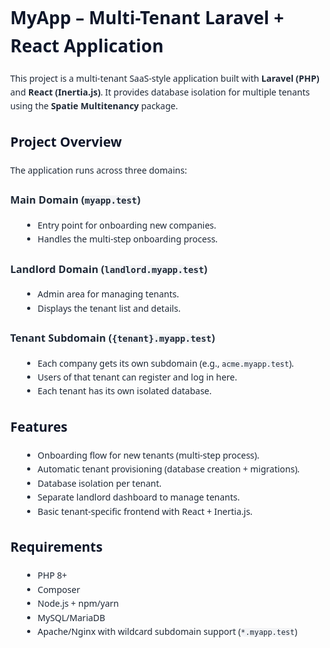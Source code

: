 <!DOCTYPE html>
<html lang="en">
<head>
  <meta charset="UTF-8" />
  <title>MyApp – Multi-Tenant Laravel + React Application</title>
  <meta name="viewport" content="width=device-width, initial-scale=1" />
  <style>
    body { font-family: system-ui, -apple-system, Segoe UI, Roboto, Helvetica, Arial, sans-serif; line-height: 1.6; margin: 2rem; color: #1f2937; }
    h1, h2 { color: #0f172a; }
    code, pre { background: #f3f4f6; border-radius: 6px; }
    pre { padding: 1rem; overflow: auto; }
    ul { margin-left: 1.25rem; }
    .tag { display: inline-block; background:#eef2ff; color:#3730a3; padding:.15rem .45rem; border-radius:4px; font-size:.85rem; margin-left:.25rem;}
  </style>
</head>
<body>

  <h1>MyApp – Multi-Tenant Laravel + React Application</h1>

  <p>
    This project is a multi-tenant SaaS-style application built with <strong>Laravel (PHP)</strong> and
    <strong>React (Inertia.js)</strong>. It provides database isolation for multiple tenants using the
    <strong>Spatie Multitenancy</strong> package.
  </p>

  <h2>Project Overview</h2>

  <p>The application runs across three domains:</p>

  <h3>Main Domain (<code>myapp.test</code>)</h3>
  <ul>
    <li>Entry point for onboarding new companies.</li>
    <li>Handles the multi-step onboarding process.</li>
  </ul>

  <h3>Landlord Domain (<code>landlord.myapp.test</code>)</h3>
  <ul>
    <li>Admin area for managing tenants.</li>
    <li>Displays the tenant list and details.</li>
  </ul>

  <h3>Tenant Subdomain (<code>{tenant}.myapp.test</code>)</h3>
  <ul>
    <li>Each company gets its own subdomain (e.g., <code>acme.myapp.test</code>).</li>
    <li>Users of that tenant can register and log in here.</li>
    <li>Each tenant has its own isolated database.</li>
  </ul>

  <h2>Features</h2>
  <ul>
    <li>Onboarding flow for new tenants (multi-step process).</li>
    <li>Automatic tenant provisioning (database creation + migrations).</li>
    <li>Database isolation per tenant.</li>
    <li>Separate landlord dashboard to manage tenants.</li>
    <li>Basic tenant-specific frontend with React + Inertia.js.</li>
  </ul>

  <h2>Requirements</h2>
  <ul>
    <li>PHP 8+</li>
    <li>Composer</li>
    <li>Node.js + npm/yarn</li>
    <li>MySQL/MariaDB</li>
    <li>Apache/Nginx with wildcard subdomain support (<code>*.myapp.test</code>)</li>
  </ul>

</body>
</html>
